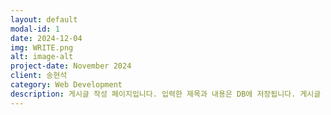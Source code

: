 ```yaml
---
layout: default
modal-id: 1
date: 2024-12-04
img: WRITE.png
alt: image-alt
project-date: November 2024
client: 송현석
category: Web Development
description: 게시글 작성 페이지입니다. 입력한 제목과 내용은 DB에 저장됩니다. 게시글 내용은 TOAST UI Editor를 활용하여 편집할 수 있도록 구현하였습니다.
---
```

